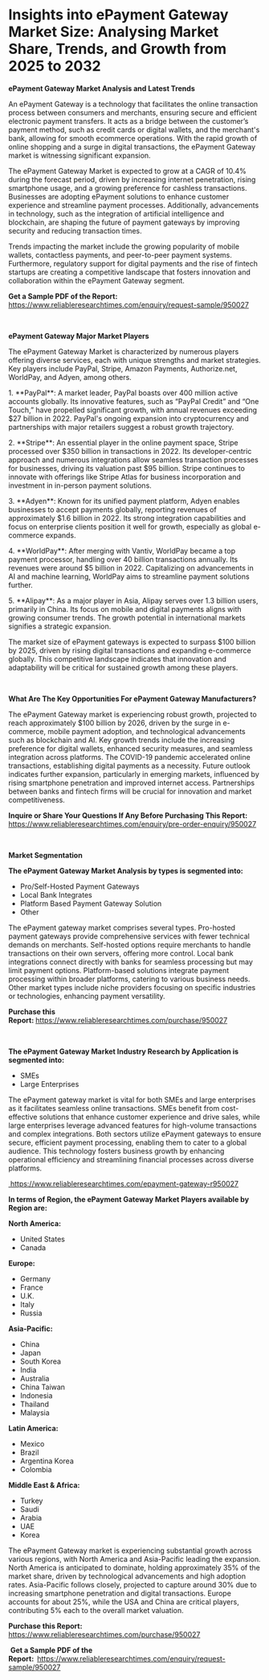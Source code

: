 <p><h1>Insights into ePayment Gateway Market Size: Analysing Market Share, Trends, and Growth from 2025 to 2032</h1></p><p><strong>ePayment Gateway Market Analysis and Latest Trends</strong></p>
<p><p>An ePayment Gateway is a technology that facilitates the online transaction process between consumers and merchants, ensuring secure and efficient electronic payment transfers. It acts as a bridge between the customer’s payment method, such as credit cards or digital wallets, and the merchant's bank, allowing for smooth ecommerce operations. With the rapid growth of online shopping and a surge in digital transactions, the ePayment Gateway market is witnessing significant expansion.</p><p>The ePayment Gateway Market is expected to grow at a CAGR of 10.4% during the forecast period, driven by increasing internet penetration, rising smartphone usage, and a growing preference for cashless transactions. Businesses are adopting ePayment solutions to enhance customer experience and streamline payment processes. Additionally, advancements in technology, such as the integration of artificial intelligence and blockchain, are shaping the future of payment gateways by improving security and reducing transaction times.</p><p>Trends impacting the market include the growing popularity of mobile wallets, contactless payments, and peer-to-peer payment systems. Furthermore, regulatory support for digital payments and the rise of fintech startups are creating a competitive landscape that fosters innovation and collaboration within the ePayment Gateway segment.</p></p>
<p><strong>Get a Sample PDF of the Report:&nbsp;</strong> <a href="https://www.reliableresearchtimes.com/enquiry/request-sample/950027?utm_campaign=2006&utm_medium=2&utm_source=Github&utm_content=ia&utm_term=18042025&utm_id=epayment-gateway">https://www.reliableresearchtimes.com/enquiry/request-sample/950027</a></p>
<p>&nbsp;</p>
<p><strong>ePayment Gateway Major Market Players</strong></p>
<p><p>The ePayment Gateway Market is characterized by numerous players offering diverse services, each with unique strengths and market strategies. Key players include PayPal, Stripe, Amazon Payments, Authorize.net, WorldPay, and Adyen, among others. </p><p>1. **PayPal**: A market leader, PayPal boasts over 400 million active accounts globally. Its innovative features, such as “PayPal Credit” and “One Touch,” have propelled significant growth, with annual revenues exceeding $27 billion in 2022. PayPal's ongoing expansion into cryptocurrency and partnerships with major retailers suggest a robust growth trajectory.</p><p>2. **Stripe**: An essential player in the online payment space, Stripe processed over $350 billion in transactions in 2022. Its developer-centric approach and numerous integrations allow seamless transaction processes for businesses, driving its valuation past $95 billion. Stripe continues to innovate with offerings like Stripe Atlas for business incorporation and investment in in-person payment solutions.</p><p>3. **Adyen**: Known for its unified payment platform, Adyen enables businesses to accept payments globally, reporting revenues of approximately $1.6 billion in 2022. Its strong integration capabilities and focus on enterprise clients position it well for growth, especially as global e-commerce expands.</p><p>4. **WorldPay**: After merging with Vantiv, WorldPay became a top payment processor, handling over 40 billion transactions annually. Its revenues were around $5 billion in 2022. Capitalizing on advancements in AI and machine learning, WorldPay aims to streamline payment solutions further.</p><p>5. **Alipay**: As a major player in Asia, Alipay serves over 1.3 billion users, primarily in China. Its focus on mobile and digital payments aligns with growing consumer trends. The growth potential in international markets signifies a strategic expansion.</p><p>The market size of ePayment gateways is expected to surpass $100 billion by 2025, driven by rising digital transactions and expanding e-commerce globally. This competitive landscape indicates that innovation and adaptability will be critical for sustained growth among these players.</p></p>
<p>&nbsp;</p>
<p><strong>What Are The Key Opportunities For ePayment Gateway Manufacturers?</strong></p>
<p><p>The ePayment Gateway market is experiencing robust growth, projected to reach approximately $100 billion by 2026, driven by the surge in e-commerce, mobile payment adoption, and technological advancements such as blockchain and AI. Key growth trends include the increasing preference for digital wallets, enhanced security measures, and seamless integration across platforms. The COVID-19 pandemic accelerated online transactions, establishing digital payments as a necessity. Future outlook indicates further expansion, particularly in emerging markets, influenced by rising smartphone penetration and improved internet access. Partnerships between banks and fintech firms will be crucial for innovation and market competitiveness.</p></p>
<p><strong>Inquire or Share Your Questions If Any Before Purchasing This Report:</strong> <a href="https://www.reliableresearchtimes.com/enquiry/pre-order-enquiry/950027?utm_campaign=2006&utm_medium=2&utm_source=Github&utm_content=ia&utm_term=18042025&utm_id=epayment-gateway">https://www.reliableresearchtimes.com/enquiry/pre-order-enquiry/950027</a></p>
<p>&nbsp;</p>
<p><strong>Market Segmentation</strong></p>
<p><strong>The ePayment Gateway Market Analysis by types is segmented into:</strong></p>
<p><ul><li>Pro/Self-Hosted Payment Gateways</li><li>Local Bank Integrates</li><li>Platform Based Payment Gateway Solution</li><li>Other</li></ul></p>
<p><p>The ePayment gateway market comprises several types. Pro-hosted payment gateways provide comprehensive services with fewer technical demands on merchants. Self-hosted options require merchants to handle transactions on their own servers, offering more control. Local bank integrations connect directly with banks for seamless processing but may limit payment options. Platform-based solutions integrate payment processing within broader platforms, catering to various business needs. Other market types include niche providers focusing on specific industries or technologies, enhancing payment versatility.</p></p>
<p><strong>Purchase this Report:&nbsp;</strong><a href="https://www.reliableresearchtimes.com/purchase/950027?utm_campaign=2006&utm_medium=2&utm_source=Github&utm_content=ia&utm_term=18042025&utm_id=epayment-gateway">https://www.reliableresearchtimes.com/purchase/950027</a></p>
<p>&nbsp;</p>
<p><strong>The ePayment Gateway Market Industry Research by Application is segmented into:</strong></p>
<p><ul><li>SMEs</li><li>Large Enterprises</li></ul></p>
<p><p>The ePayment gateway market is vital for both SMEs and large enterprises as it facilitates seamless online transactions. SMEs benefit from cost-effective solutions that enhance customer experience and drive sales, while large enterprises leverage advanced features for high-volume transactions and complex integrations. Both sectors utilize ePayment gateways to ensure secure, efficient payment processing, enabling them to cater to a global audience. This technology fosters business growth by enhancing operational efficiency and streamlining financial processes across diverse platforms.</p></p>
<p><a href="https://www.reliableresearchtimes.com/epayment-gateway-r950027?utm_campaign=2006&utm_medium=2&utm_source=Github&utm_content=ia&utm_term=18042025&utm_id=epayment-gateway">&nbsp;https://www.reliableresearchtimes.com/epayment-gateway-r950027</a></p>
<p><strong>In terms of Region, the ePayment Gateway Market Players available by Region are:</strong></p>
<p>
    <p> <strong> North America: </strong>
        <ul>
            <li>United States</li>
            <li>Canada</li>
        </ul>
        </p> 
    <p> <strong> Europe: </strong>
        <ul>
            <li>Germany</li>
            <li>France</li>
            <li>U.K.</li>
            <li>Italy</li>
            <li>Russia</li>
        </ul>
        </p> 
    <p> <strong> Asia-Pacific: </strong>
        <ul>
            <li>China</li>
            <li>Japan</li>
            <li>South Korea</li>
            <li>India</li>
            <li>Australia</li>
            <li>China Taiwan</li>
            <li>Indonesia</li>
            <li>Thailand</li>
            <li>Malaysia</li>
        </ul>
        </p> 
    <p> <strong> Latin America: </strong>
        <ul>
            <li>Mexico</li>
            <li>Brazil</li>
            <li>Argentina Korea</li>
            <li>Colombia</li>
        </ul>
        </p> 
    <p> <strong> Middle East & Africa: </strong>
        <ul>
            <li>Turkey</li>
            <li>Saudi</li>
            <li>Arabia</li>
            <li>UAE</li>
            <li>Korea</li>
        </ul>
    </p>
    </p>
<p><p>The ePayment Gateway market is experiencing substantial growth across various regions, with North America and Asia-Pacific leading the expansion. North America is anticipated to dominate, holding approximately 35% of the market share, driven by technological advancements and high adoption rates. Asia-Pacific follows closely, projected to capture around 30% due to increasing smartphone penetration and digital transactions. Europe accounts for about 25%, while the USA and China are critical players, contributing 5% each to the overall market valuation.</p></p>
<p><strong>Purchase this Report: </strong><a href="https://www.reliableresearchtimes.com/purchase/950027?utm_campaign=2006&utm_medium=2&utm_source=Github&utm_content=ia&utm_term=18042025&utm_id=epayment-gateway">https://www.reliableresearchtimes.com/purchase/950027</a></p>
<p>&nbsp;<strong>Get a Sample PDF of the Report:&nbsp;&nbsp;</strong><a href="https://www.reliableresearchtimes.com/enquiry/request-sample/950027?utm_campaign=2006&utm_medium=2&utm_source=Github&utm_content=ia&utm_term=18042025&utm_id=epayment-gateway">https://www.reliableresearchtimes.com/enquiry/request-sample/950027</a></p>
<p><strong></strong></p>
<p><p></p><p></p><p></p></p>